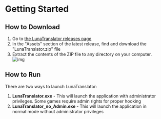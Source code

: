 # Getting Started



## How to Download

1. Go to [the LunaTranslator releases page](https://github.com/HIllya51/LunaTranslator/releases)
2. In the "Assets" section of the latest release, find and download the "LunaTranslator.zip" file
3. Extract the contents of the ZIP file to any directory on your computer.
![img](https://image.lunatranslator.xyz/zh/download.jpg)

## How to Run
There are two ways to launch LunaTranslator:
1. **LunaTranslator.exe** - This will launch the application with administrator privileges. Some games require admin rights for proper hooking
2. **LunaTranslator_no_Admin.exe** - This will launch the application in normal mode without administrator privileges
